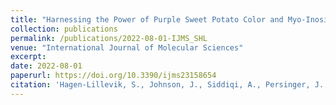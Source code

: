 ```yaml
---
title: "Harnessing the Power of Purple Sweet Potato Color and Myo-Inositol to Treat Classic Galactosemia."
collection: publications
permalink: /publications/2022-08-01-IJMS_SHL
venue: "International Journal of Molecular Sciences"
excerpt:
date: 2022-08-01
paperurl: https://doi.org/10.3390/ijms23158654
citation: 'Hagen-Lillevik, S., Johnson, J., Siddiqi, A., Persinger, J., Hale, G., Lai, K. (2022) Harnessing the Power of Purple Sweet Potato Color and Myo-Inositol to Treat Classic Galactosemia. Int J Mol Sci, 23, 8654.'
---
```

